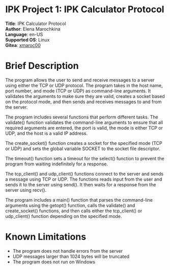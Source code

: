 # IPK Project 1: IPK Calculator Protocol
**Title**: IPK Calculator Protocol\
**Author**: Elena Marochkina\
**Language**: en-US\
**Supported OS**: Linux\
**Gitea**: [xmaroc00](https://gitlab.fit.cvut.cz/emarochk/ipk-proj1)

# Brief Description
The program allows the user to send and receive messages to a server using either the TCP 
or UDP protocol. The program takes in the host name, port number, and mode (TCP or UDP) 
as command-line arguments. It validates the arguments to make sure they are valid, creates 
a socket based on the protocol mode, and then sends and receives messages to and from the server.

The program includes several functions that perform different tasks. 
The validate() function validates the command-line arguments to ensure that all required 
arguments are entered, the port is valid, the mode is either TCP or UDP, and the host is 
a valid IP address.

The create_socket() function creates a socket for the specified mode (TCP or UDP) and sets 
the global variable SOCKET to the socket file descriptor.

The timeout() function sets a timeout for the select() function to prevent the program from 
waiting indefinitely for a response.

The tcp_client() and udp_client() functions connect to the server and sends a message using TCP or UDP. 
The functions reads input from the user and sends it to the server using send(). 
It then waits for a response from the server using recv(). 

The program includes a main() function that parses the command-line arguments using the 
getopt() function, calls the validate() and create_socket() functions, and then calls either 
the tcp_client() or udp_client() function depending on the specified mode.

# Known Limitations
- The program does not handle errors from the server
- UDP messages larger than 1024 bytes will be truncated
- The program does not run on Windows